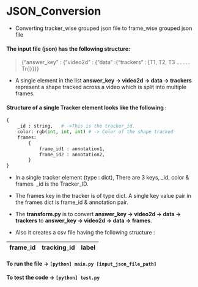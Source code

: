 # JSON_Conversion
- Converting tracker_wise grouped json file to frame_wise grouped json file

#### The input file (json) has the following structure:
>{“answer_key” : {“video2d” : {“data” :{“trackers” : [T1, T2, T3 ……… Tn]}}}}
                

- A single element in the list **answer_key -> video2d -> data -> trackers** represent a shape tracked across a video which is split into multiple frames.

#### Structure of a single Tracker element looks like the following :
```python
{
    _id : string,   # ->This is the tracker_id. 
    color: rgb(int, int, int) # -> Color of the shape tracked
    frames:
        {
            frame_id1 : annotation1,
            frame_id2 : annotation2,
        }
}
```

- In a single tracker element (type : dict), There are 3 keys, _id, color & frames. _id is the Tracker_ID. 
- The frames key in the tracker is of type dict. A single key value pair in the frames dict is frame_id & annotation pair. 

- The **transform.py** is to convert **answer_key -> video2d -> data -> trackers** to 
**answer_key -> video2d -> data -> frames**.
- Also it creates a csv file having the following structure :

frame_id  | tracking_id | label
------------- | ------------- | -------------

#### To run the file -> `[python] main.py [input_json_file_path]`
#### To test the code -> `[python] test.py`
